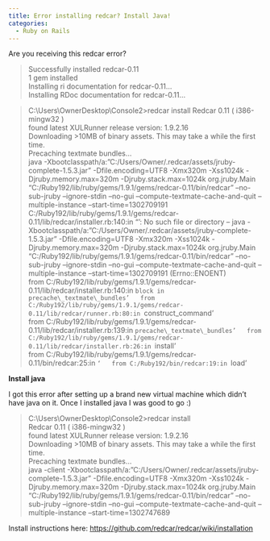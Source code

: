 ```yaml
---
title: Error installing redcar? Install Java!
categories:
  - Ruby on Rails
---
```



Are you receiving this redcar error?

>Successfully installed redcar-0.11  
1 gem installed  
Installing ri documentation for redcar-0.11…  
Installing RDoc documentation for redcar-0.11…  

>C:\Users\OwnerDesktop\Console2>redcar install 
Redcar 0.11 ( i386-mingw32 )  
found latest XULRunner release version: 1.9.2.16  
Downloading >10MB of binary assets. This may take a while the first time.  
Precaching textmate bundles…  
java -Xbootclasspath/a:”C:/Users/Owner/.redcar/assets/jruby-complete-1.5.3.jar” -Dfile.encoding=UTF8 -Xmx320m -Xss1024k -Djruby.memory.max=320m -Djruby.stack.max=1024k org.jruby.Main “C:/Ruby192/lib/ruby/gems/1.9.1/gems/redcar-0.11/bin/redcar” –no-sub-jruby –ignore-stdin –no-gui –compute-textmate-cache-and-quit –multiple-instance –start-time=1302709191  
C:/Ruby192/lib/ruby/gems/1.9.1/gems/redcar-0.11/lib/redcar/installer.rb:140:in “’: No such file or directory – java -Xbootclasspath/a:”C:/Users/Owner/.redcar/assets/jruby-complete-1.5.3.jar” -Dfile.encoding=UTF8 -Xmx320m -Xss1024k -Djruby.memory.max=320m -Djruby.stack.max=1024k org.jruby.Main “C:/Ruby192/lib/ruby/gems/1.9.1/gems/redcar-0.11/bin/redcar” –no-sub-jruby –ignore-stdin –no-gui –compute-textmate-cache-and-quit –multiple-instance –start-time=1302709191 (Errno::ENOENT)  
from C:/Ruby192/lib/ruby/gems/1.9.1/gems/redcar-0.11/lib/redcar/installer.rb:140:in `block in precache\_textmate\_bundles’  
from C:/Ruby192/lib/ruby/gems/1.9.1/gems/redcar-0.11/lib/redcar/runner.rb:80:in `construct_command’  
from C:/Ruby192/lib/ruby/gems/1.9.1/gems/redcar-0.11/lib/redcar/installer.rb:139:in `precache\_textmate\_bundles’  
from C:/Ruby192/lib/ruby/gems/1.9.1/gems/redcar-0.11/lib/redcar/installer.rb:26:in `install’  
from C:/Ruby192/lib/ruby/gems/1.9.1/gems/redcar-0.11/bin/redcar:25:in `‘  
from C:/Ruby192/bin/redcar:19:in `load’

**Install java**

I got this error after setting up a brand new virtual machine which didn’t have java on it. Once I installed java I was good to go :)

>C:\Users\OwnerDesktop\Console2>redcar install  
Redcar 0.11 ( i386-mingw32 )  
found latest XULRunner release version: 1.9.2.16  
Downloading >10MB of binary assets. This may take a while the first time.  
Precaching textmate bundles…  
java -client -Xbootclasspath/a:”C:/Users/Owner/.redcar/assets/jruby-complete-1.5.3.jar” -Dfile.encoding=UTF8 -Xmx320m -Xss1024k -Djruby.memory.max=320m -Djruby.stack.max=1024k org.jruby.Main “C:/Ruby192/lib/ruby/gems/1.9.1/gems/redcar-0.11/bin/redcar” –no-sub-jruby –ignore-stdin –no-gui –compute-textmate-cache-and-quit –multiple-instance –start-time=1302747689

Install instructions here:
https://github.com/redcar/redcar/wiki/installation
